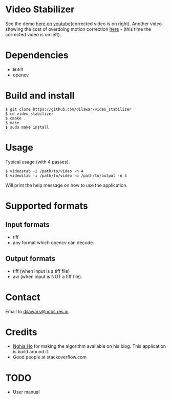 # Video Stabilizer 

See the demo [here on youtube](https://youtu.be/vGjIFvzOOQ8)(corrected video is on right). Another video showing 
the cost of overdoing motion correction [here](https://youtu.be/zOq8m98t4uE) - (this time the corrected video is on left). 

# Dependencies 

- libtiff 
- opencv 

# Build and install 

    $ git clone https://github.com/dilawar/video_stabilizer 
    $ cd video_stabilizer 
    $ cmake .
    $ make 
    $ sudo make install

# Usage 

Typical usage (with 4 passes).

    $ videostab -i /path/to/video -n 4 
    $ videostab -i /path/to/video -o /path/to/output -n 4

Will print the help message on how to use the application.

# Supported formats 

## Input formats

- tiff 
- any format which opencv can decode.

## Output formats

- tiff (when input is a tiff file)
- avi  (when input is NOT a tiff file).

# Contact 

Email to dilawars@ncbs.res.in

# Credits 

- [Nghia Ho](http://nghiaho.com/?p=2093) for making the algorithm available on
  his blog. This application is build around it.
- Good people at stackoverflow.com

# TODO

- User manual 

